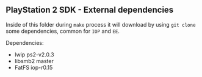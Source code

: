 PlayStation 2 SDK - External dependencies
------------------------------------------------------------

Inside of this folder during `make` process it will download by using `git clone` some dependencies, common for `IOP` and `EE`.

Dependencies:
*   lwip ps2-v2.0.3
*   libsmb2 master
*   FatFS iop-r0.15
